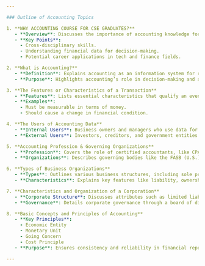 ```yaml
---

### Outline of Accounting Topics

1. **WHY ACCOUNTING COURSE FOR CSE GRADUATES?**
   - **Overview**: Discusses the importance of accounting knowledge for Computer Science and Engineering (CSE) graduates.
   - **Key Points**:
     - Cross-disciplinary skills.
     - Understanding financial data for decision-making.
     - Potential career applications in tech and finance fields.

2. **What is Accounting?**
   - **Definition**: Explains accounting as an information system for recording, classifying, and summarizing financial transactions.
   - **Purpose**: Highlights accounting’s role in decision-making and as the “language of business.”

3. **The Features or Characteristics of a Transaction**
   - **Features**: Lists essential characteristics that qualify an event as a transaction in accounting.
   - **Examples**:
     - Must be measurable in terms of money.
     - Should cause a change in financial condition.

4. **The Users of Accounting Data**
   - **Internal Users**: Business owners and managers who use data for planning and decision-making.
   - **External Users**: Investors, creditors, and government entities interested in financial statements for assessing business health and compliance.

5. **Accounting Profession & Governing Organizations**
   - **Profession**: Covers the role of certified accountants, like CPAs.
   - **Organizations**: Describes governing bodies like the FASB (U.S.) and IASB (International) that set accounting standards.

6. **Types of Business Organizations**
   - **Types**: Outlines various business structures, including sole proprietorship, partnership, corporation, and LLC.
   - **Characteristics**: Explains key features like liability, ownership, and management differences.

7. **Characteristics and Organization of a Corporation**
   - **Corporate Structure**: Discusses attributes such as limited liability, separate legal status, and the role of stockholders.
   - **Governance**: Details corporate governance through a board of directors and officers.

8. **Basic Concepts and Principles of Accounting**
   - **Key Principles**:
     - Economic Entity
     - Monetary Unit
     - Going Concern
     - Cost Principle
   - **Purpose**: Ensures consistency and reliability in financial reporting.

---
```



